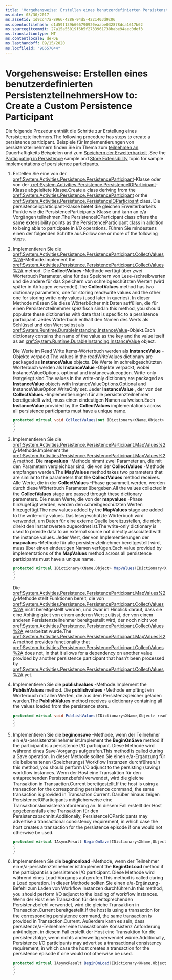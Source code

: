 ```yaml
---
title: 'Vorgehensweise: Erstellen eines benutzerdefinierten Persistenzteilnehmers'
ms.date: 03/30/2017
ms.assetid: 1d9cc47a-8966-4286-94d5-4221403d9c06
ms.openlocfilehash: d1d59f139b666790920eaabe032878dca1617b62
ms.sourcegitcommit: 27a15a55019f6b5f2733961738babe94aec0def3
ms.translationtype: MT
ms.contentlocale: de-DE
ms.lasthandoff: 09/15/2020
ms.locfileid: "90557044"
---
```

# <a name="how-to-create-a-custom-persistence-participant"></a><span data-ttu-id="0a51a-102">Vorgehensweise: Erstellen eines benutzerdefinierten Persistenzteilnehmers</span><span class="sxs-lookup"><span data-stu-id="0a51a-102">How to: Create a Custom Persistence Participant</span></span>
<span data-ttu-id="0a51a-103">Die folgende Prozedur enthält die Schritte zur Erstellung eines Persistenzteilnehmers.</span><span class="sxs-lookup"><span data-stu-id="0a51a-103">The following procedure has steps to create a persistence participant.</span></span> <span data-ttu-id="0a51a-104">Beispiele für Implementierungen von persistenzteilnehmern finden Sie im Thema zum [teilnehmen an](/previous-versions/dotnet/netframework-4.0/dd699769(v=vs.100)) Dauerhaftigkeits Beispielen und zum [Speichern der Erweiterbarkeit](store-extensibility.md) .</span><span class="sxs-lookup"><span data-stu-id="0a51a-104">See the [Participating in Persistence](/previous-versions/dotnet/netframework-4.0/dd699769(v=vs.100)) sample and [Store Extensibility](store-extensibility.md) topic for sample implementations of persistence participants.</span></span>  
  
1. <span data-ttu-id="0a51a-105">Erstellen Sie eine von der <xref:System.Activities.Persistence.PersistenceParticipant>-Klasse oder von der <xref:System.Activities.Persistence.PersistenceIOParticipant>-Klasse abgeleitete Klasse.</span><span class="sxs-lookup"><span data-stu-id="0a51a-105">Create a class deriving from the <xref:System.Activities.Persistence.PersistenceParticipant> or the <xref:System.Activities.Persistence.PersistenceIOParticipant> class.</span></span> <span data-ttu-id="0a51a-106">Die persistenceioparticipant-Klasse bietet die gleichen Erweiterbarkeits Punkte wie die PersistenceParticipants-Klasse und kann an e/a-Vorgängen teilnehmen.</span><span class="sxs-lookup"><span data-stu-id="0a51a-106">The PersistenceIOParticipant class offers the same extensibility points as the PersistenceParticipant class in addition to being able to participate in I/O operations.</span></span> <span data-ttu-id="0a51a-107">Führen Sie mindestens einen der folgenden Schritte aus.</span><span class="sxs-lookup"><span data-stu-id="0a51a-107">Follow one or more of the following steps.</span></span>  
  
2. <span data-ttu-id="0a51a-108">Implementieren Sie die <xref:System.Activities.Persistence.PersistenceParticipant.CollectValues%2A>-Methode.</span><span class="sxs-lookup"><span data-stu-id="0a51a-108">Implement the <xref:System.Activities.Persistence.PersistenceParticipant.CollectValues%2A> method.</span></span> <span data-ttu-id="0a51a-109">Die **CollectValues** -Methode verfügt über zwei Wörterbuch Parameter, eine für das Speichern von Lese-/schreibwerten und die andere für das Speichern von schreibgeschützten Werten (wird später in Abfragen verwendet).</span><span class="sxs-lookup"><span data-stu-id="0a51a-109">The **CollectValues** method has two dictionary parameters, one for storing read/write values and the other one for storing write-only values (used later in queries).</span></span> <span data-ttu-id="0a51a-110">In dieser Methode müssen Sie diese Wörterbücher mit Daten auffüllen, die für einen Persistenzteilnehmer spezifisch sind.</span><span class="sxs-lookup"><span data-stu-id="0a51a-110">In this method, you should populate these dictionaries with data that is specific to a persistence participant.</span></span> <span data-ttu-id="0a51a-111">Jedes Wörterbuch enthält den Namen des Werts als Schlüssel und den Wert selbst als <xref:System.Runtime.DurableInstancing.InstanceValue>-Objekt.</span><span class="sxs-lookup"><span data-stu-id="0a51a-111">Each dictionary contains the name of the value as the key and the value itself as an <xref:System.Runtime.DurableInstancing.InstanceValue> object.</span></span>  
  
    <span data-ttu-id="0a51a-112">Die Werte im Read Write Items-Wörterbuch werden als **InstanceValue** -Objekte verpackt.</span><span class="sxs-lookup"><span data-stu-id="0a51a-112">The values in the readWriteValues dictionary are packaged as **InstanceValue** objects.</span></span> <span data-ttu-id="0a51a-113">Die Werte im schreibgeschützten Wörterbuch werden als **InstanceValue** -Objekte verpackt, wobei InstanceValueOptions. optional und instancevalueoption. Write-only festgelegt sind.</span><span class="sxs-lookup"><span data-stu-id="0a51a-113">The values in the write-only dictionary are packaged as **InstanceValue** objects with InstanceValueOptions.Optional and InstanceValueOption.WriteOnly set.</span></span> <span data-ttu-id="0a51a-114">Jeder **InstanceValue** , der von den **CollectValues** -Implementierungen für alle persistenzteilnehmer bereitgestellt wird, muss einen eindeutigen Namen aufweisen.</span><span class="sxs-lookup"><span data-stu-id="0a51a-114">Each **InstanceValue** provided by the **CollectValues** implementations across all persistence participants must have a unique name.</span></span>
  
    ```csharp  
    protected virtual void CollectValues(out IDictionary<XName,Object> readWriteValues, out IDictionary<XName,Object> writeOnlyValues)
    {
    }
    ```  
  
3. <span data-ttu-id="0a51a-115">Implementieren Sie die <xref:System.Activities.Persistence.PersistenceParticipant.MapValues%2A>-Methode.</span><span class="sxs-lookup"><span data-stu-id="0a51a-115">Implement the <xref:System.Activities.Persistence.PersistenceParticipant.MapValues%2A> method.</span></span> <span data-ttu-id="0a51a-116">Die **mapvalues** -Methode nimmt zwei Parameter an, die mit den Parametern vergleichbar sind, die von der **CollectValues** -Methode empfangen werden.</span><span class="sxs-lookup"><span data-stu-id="0a51a-116">The **MapValues** method takes two parameters that are similar to the parameters that the **CollectValues** method receives.</span></span> <span data-ttu-id="0a51a-117">Alle Werte, die in der **CollectValues** -Phase gesammelt werden, werden durch diese Wörterbuch Parameter übergeben.</span><span class="sxs-lookup"><span data-stu-id="0a51a-117">All the values collected in the **CollectValues** stage are passed through these dictionary parameters.</span></span> <span data-ttu-id="0a51a-118">Die neuen Werte, die von der **mapvalues** -Phase hinzugefügt werden, werden den schreibgeschützten Werten hinzugefügt.</span><span class="sxs-lookup"><span data-stu-id="0a51a-118">The new values added by the **MapValues** stage are added to the write-only values.</span></span>  <span data-ttu-id="0a51a-119">Das lesegeschützte Wörterbuch wird verwendet, um Daten für eine externe Quelle bereitzustellen, die nicht direkt den Instanzwerten zugeordnet ist.</span><span class="sxs-lookup"><span data-stu-id="0a51a-119">The write-only dictionary is used to provide data to an external source not directly associated with the instance values.</span></span> <span data-ttu-id="0a51a-120">Jeder Wert, der von Implementierungen der **mapvalues** -Methode für alle persistenzteilnehmer bereitgestellt wird, muss über einen eindeutigen Namen verfügen.</span><span class="sxs-lookup"><span data-stu-id="0a51a-120">Each value provided by implementations of the **MapValues** method across all persistence participants must have a unique name.</span></span>  
  
    ```csharp  
    protected virtual IDictionary<XName,Object> MapValues(IDictionary<XName,Object> readWriteValues,IDictionary<XName,Object> writeOnlyValues)
    {
    }
    ```  
  
     <span data-ttu-id="0a51a-121">Die <xref:System.Activities.Persistence.PersistenceParticipant.MapValues%2A>-Methode stellt Funktionen bereit, die von <xref:System.Activities.Persistence.PersistenceParticipant.CollectValues%2A> nicht bereitgestellt werden, und zwar im Hinblick darauf, dass sie eine Abhängigkeit von einem anderen Wert zulässt, der von einem anderen Persistenzteilnehmer bereitgestellt wird, der noch nicht von <xref:System.Activities.Persistence.PersistenceParticipant.CollectValues%2A> verarbeitet wurde.</span><span class="sxs-lookup"><span data-stu-id="0a51a-121">The <xref:System.Activities.Persistence.PersistenceParticipant.MapValues%2A> method provides functionality that <xref:System.Activities.Persistence.PersistenceParticipant.CollectValues%2A> does not, in that it allows for a dependency on another value provided by another persistence participant that hasn’t been processed by <xref:System.Activities.Persistence.PersistenceParticipant.CollectValues%2A> yet.</span></span>  
  
4. <span data-ttu-id="0a51a-122">Implementieren Sie die **publishvalues** -Methode.</span><span class="sxs-lookup"><span data-stu-id="0a51a-122">Implement the **PublishValues** method.</span></span> <span data-ttu-id="0a51a-123">Die **publishvalues** -Methode empfängt ein Wörterbuch mit allen Werten, die aus dem Persistenzspeicher geladen wurden.</span><span class="sxs-lookup"><span data-stu-id="0a51a-123">The **PublishValues** method receives a dictionary containing all the values loaded from the persistence store.</span></span>  
  
    ```csharp  
    protected virtual void PublishValues(IDictionary<XName,Object> readWriteValues)
    {
    }
    ```  
  
5. <span data-ttu-id="0a51a-124">Implementieren Sie die **beginonsave** -Methode, wenn der Teilnehmer ein e/a-persistenzteilnehmer ist.</span><span class="sxs-lookup"><span data-stu-id="0a51a-124">Implement the **BeginOnSave** method if the participant is a persistence I/O participant.</span></span> <span data-ttu-id="0a51a-125">Diese Methode wird während eines Save-Vorgangs aufgerufen.</span><span class="sxs-lookup"><span data-stu-id="0a51a-125">This method is called during a Save operation.</span></span> <span data-ttu-id="0a51a-126">In dieser Methode sollten Sie einen e/a-Ergänzung für die beibehaltenen (Speicherungs) Workflow Instanzen durchführen.</span><span class="sxs-lookup"><span data-stu-id="0a51a-126">In this method, you should perform I/O adjunct to the persisting (saving) workflow instances.</span></span>  <span data-ttu-id="0a51a-127">Wenn der Host eine Transaktion für den entsprechenden Persistenzbefehl verwendet, wird die gleiche Transaktion in Transaction.Current bereitgestellt.</span><span class="sxs-lookup"><span data-stu-id="0a51a-127">If the host is using a transaction for the corresponding persistence command, the same transaction is provided in Transaction.Current.</span></span>  <span data-ttu-id="0a51a-128">Darüber hinaus zeigen PersistenceIOParticipants möglicherweise eine Transaktionskonsistenzanforderung an. In diesem Fall erstellt der Host gegebenenfalls eine Transaktion für den Persistenzabschnitt.</span><span class="sxs-lookup"><span data-stu-id="0a51a-128">Additionally, PersistenceIOParticipants may advertise a transactional consistency requirement, in which case the host creates a transaction for the persistence episode if one would not otherwise be used.</span></span>  
  
    ```csharp  
    protected virtual IAsyncResult BeginOnSave(IDictionary<XName,Object> readWriteValues, IDictionary<XName,Object> writeOnlyValues, TimeSpan timeout, AsyncCallback callback, Object state)
    {
    }
    ```  
  
6. <span data-ttu-id="0a51a-129">Implementieren Sie die **beginonload** -Methode, wenn der Teilnehmer ein e/a-persistenzteilnehmer ist.</span><span class="sxs-lookup"><span data-stu-id="0a51a-129">Implement the **BeginOnLoad** method if the participant is a persistence I/O participant.</span></span> <span data-ttu-id="0a51a-130">Diese Methode wird während eines Load-Vorgangs aufgerufen.</span><span class="sxs-lookup"><span data-stu-id="0a51a-130">This method is called during a Load operation.</span></span> <span data-ttu-id="0a51a-131">In dieser Methode sollten Sie einen e/a-Ergänzung-Befehl zum Laden von Workflow Instanzen durchführen.</span><span class="sxs-lookup"><span data-stu-id="0a51a-131">In this method, you should perform I/O adjunct to the loading of workflow instances.</span></span> <span data-ttu-id="0a51a-132">Wenn der Host eine Transaktion für den entsprechenden Persistenzbefehl verwendet, wird die gleiche Transaktion in Transaction.Current bereitgestellt.</span><span class="sxs-lookup"><span data-stu-id="0a51a-132">If the host is using a transaction for the corresponding persistence command, the same transaction is provided in Transaction.Current.</span></span> <span data-ttu-id="0a51a-133">Außerdem kann es sein, dass persistenze/a-Teilnehmer eine transaktionale Konsistenz Anforderung ankündigen. in diesem Fall erstellt der Host eine Transaktion für die persistenzfolge, wenn nichts anderweitig verwendet würde.</span><span class="sxs-lookup"><span data-stu-id="0a51a-133">Additionally, Persistence I/O participants may advertise a transactional consistency requirement, in which case the host creates a transaction for the persistence episode if one would not otherwise be used.</span></span>  
  
    ```csharp  
    protected virtual IAsyncResult BeginOnLoad(IDictionary<XName,Object> readWriteValues, TimeSpan timeout, AsyncCallback callback, Object state)
    {
    }
    ```
